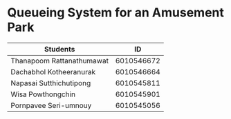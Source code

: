 # Queueing System for an Amusement Park
 
 Students                   | ID
----------------------------|-------------
 Thanapoom Rattanathumawat | 6010546672 
 Dachabhol Kotheeranurak   | 6010546664 
 Napasai Sutthichutipong   | 6010545811 
 Wisa Powthongchin         | 6010545901 
 Pornpavee Seri-umnouy     | 6010545056 

